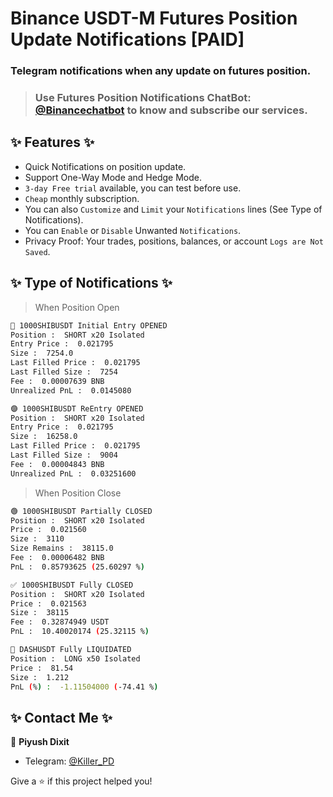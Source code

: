# Binance USDT-M Futures Position Update Notifications [PAID]
### Telegram notifications when any update on futures position.
> ### Use Futures Position Notifications ChatBot: [@Binancechatbot](https://t.me/Binancechatbot) to know and subscribe our services.
##  ✨ Features  ✨

- Quick Notifications on position update.
- Support One-Way Mode and Hedge Mode.
- `3-day Free trial` available, you can test before use.
- `Cheap` monthly subscription.
- You can also `Customize` and `Limit` your `Notifications` lines (See Type of Notifications).
- You can `Enable` or `Disable` Unwanted `Notifications`.
- Privacy Proof: Your trades, positions, balances, or account `Logs are Not Saved`.

## ✨ Type of Notifications ✨
> When Position Open
```sh
🔵 1000SHIBUSDT Initial Entry OPENED
Position :  SHORT x20 Isolated
Entry Price :  0.021795
Size :  7254.0
Last Filled Price :  0.021795
Last Filled Size :  7254
Fee :  0.00007639 BNB
Unrealized PnL :  0.0145080
```
```sh
🟣 1000SHIBUSDT ReEntry OPENED
Position :  SHORT x20 Isolated
Entry Price :  0.021795
Size :  16258.0
Last Filled Price :  0.021795
Last Filled Size :  9004
Fee :  0.00004843 BNB
Unrealized PnL :  0.03251600
```

> When Position Close
```sh
🟢 1000SHIBUSDT Partially CLOSED
Position :  SHORT x20 Isolated
Price :  0.021560
Size :  3110
Size Remains :  38115.0
Fee :  0.00006482 BNB
PnL :  0.85793625 (25.60297 %)
```
```sh
✅ 1000SHIBUSDT Fully CLOSED
Position :  SHORT x20 Isolated
Price :  0.021563
Size :  38115
Fee :  0.32874949 USDT
PnL :  10.40020174 (25.32115 %)
```
```sh
🔴 DASHUSDT Fully LIQUIDATED
Position :  LONG x50 Isolated
Price :  81.54
Size :  1.212
PnL (%) :  -1.11504000 (-74.41 %)
```

## ✨ Contact Me ✨
👤 **Piyush Dixit**
* Telegram: [@Killer_PD](https://t.me/Killer_PD)

Give a ⭐️ if this project helped you!
